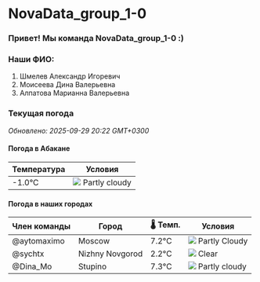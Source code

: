 # NovaData_group_1-0
### Привет! Мы команда NovaData_group_1-0 :)

### Наши ФИО:
1. Шмелев Александр Игоревич
2. Моисеева Дина Валерьевна
3. Алпатова Марианна Валерьевна

### Текущая погода
<!-- WEATHER:START -->
_Обновлено: 2025-09-29 20:22 GMT+0300_

#### Погода в Абакане

| Температура | Условия |
|-------------|----------|
| -1.0°C     | ![](https://cdn.weatherapi.com/weather/64x64/night/116.png) Partly cloudy |

#### Погода в наших городах

| Член команды  | Город               | 🌡️ Темп.  | Условия          |
|---------------|---------------------|-----------|--------------------|
| @aytomaximo    | Moscow              |    7.2°C | ![](https://cdn.weatherapi.com/weather/64x64/night/116.png) Partly Cloudy |
| @sychtx        | Nizhny Novgorod     |    2.2°C | ![](https://cdn.weatherapi.com/weather/64x64/night/113.png) Clear        |
| @Dina_Mo       | Stupino             |    7.3°C | ![](https://cdn.weatherapi.com/weather/64x64/night/116.png) Partly cloudy |

<!-- WEATHER:END -->
